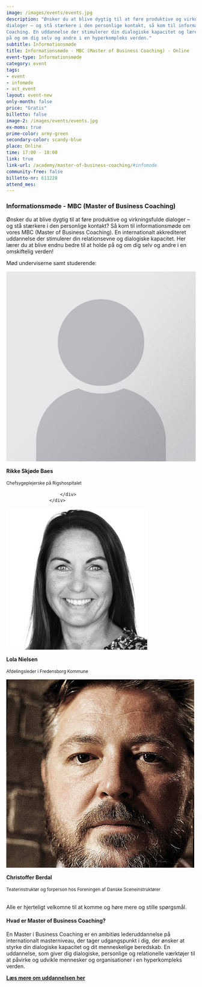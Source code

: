 ```yaml
---
image: /images/events/events.jpg
description: "Ønsker du at blive dygtig til at føre produktive og virkningsfulde
dialoger – og stå stærkere i den personlige kontakt, så kom til informationsmøde om vores lederuddannelse Master of Business
Coaching. En uddannelse der stimulerer din dialogiske kapacitet og lærer dig at blive endnu bedre til at holde
på og om dig selv og andre i en hyperkompleks verden."
subtitle: Informationsmøde
title: Informationsmøde - MBC (Master of Business Coaching) - Online
event-type: Informationsmøde
category: event
tags:
- event
- infomøde
- act_event
layout: event-new
only-month: false
price: "Gratis"
billetto: false
image-2: /images/events/events.jpg
ex-moms: true
prime-color: army-green
secondary-color: scandy-blue
place: Online
time: 17:00 - 18:00
link: true
link-url: /academy/master-of-business-coaching/#infomode
community-free: false
billetto-nr: 611228
attend_mes:
---
```

### Informationsmøde - MBC (Master of Business Coaching)

Ønsker du at blive dygtig til at føre produktive og virkningsfulde dialoger – og stå stærkere i den personlige kontakt? Så kom til informationsmøde om vores MBC (Master of Business Coaching). En internationalt akkrediteret uddannelse der stimulerer din relationsevne og dialogiske kapacitet. Her lærer du at blive endnu bedre til at holde på og om dig selv og andre i en omskiftelig verden!

Mød underviserne samt studerende:


<div class="row gy-3">
<div class="col-md-4 col-12">
                    <div class="d-flex align-content-center align-items-center">
                        <div class="flex-shrink-0">
                            <img class="small-image-148 small-md rounded-circle"
                                src="/images/graphic/placeholder-profile.png"
                                alt="Rikke Skjøde Baes">
                        </div>
                        <div class="flex-grow-1 ms-3 align-content-center align-items-center">
                        <p class="mt-2 mb-0"><b>Rikke Skjøde Baes</b></p><p><small>Chefsygeplejerske på Rigshospitalet</small></p>
                        
 
                        </div>
                    </div>

</div>
<div class="col-md-4 col-12">
                    <div class="d-flex align-content-center align-items-center">
                        <div class="flex-shrink-0">
                            <img class="small-image-148 small-md rounded-circle"
                                src="/images/events/lola.jpeg"
                                alt="Lola Nielsen">
                        </div>
                        <div class="flex-grow-1 ms-3 align-content-center align-items-center">
                        <p class="mt-2 mb-0"><b>Lola Nielsen</b></p><p><small>Afdelingsleder i Fredensborg Kommune</small></p>
                        </div>
                    </div>

</div>

<div class="col-md-4 col-12">
                    <div class="d-flex align-content-center align-items-center">
                        <div class="flex-shrink-0">
                            <img class="small-image-148 small-md rounded-circle"
                                src="/images/events/berdal.jpeg"
                                alt="Christoffer Berdal">
                        </div>
                        <div class="flex-grow-1 ms-3 align-content-center align-items-center">
 <p class="mt-2 mb-0"><b>Christoffer Berdal</b></p><p><small>Teaterinstruktør og forperson hos Foreningen af Danske Sceneinstruktører</small></p>
                        </div>
                    </div>

</div>


</div>


<br>
Alle er hjerteligt velkomne til at komme og høre mere og stille spørgsmål.

#### Hvad er Master of Business Coaching?

En Master i Business Coaching er en ambitiøs lederuddannelse på internationalt masterniveau, der tager udgangspunkt i dig, der ønsker at styrke din dialogiske kapacitet og dit menneskelige beredskab. En uddannelse, som giver dig dialogiske, personlige og relationelle værktøjer til at påvirke og udvikle mennesker og organisationer i en hyperkompleks verden.

<ins>**[Læs mere om uddannelsen her](https://www.copenhagencoaching.dk/academy/master-of-business-coaching/)**</ins>